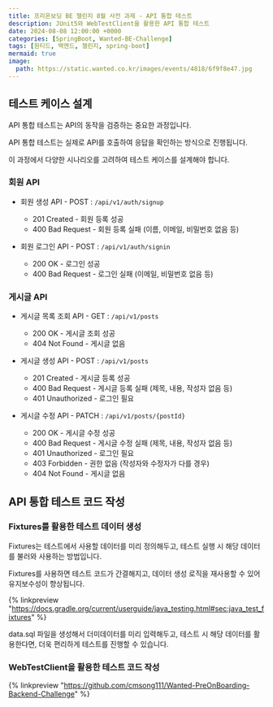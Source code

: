 ```yaml
---
title: 프리온보딩 BE 챌린지 8월 사전 과제 - API 통합 테스트
description: JUnit5와 WebTestClient을 활용한 API 통합 테스트
date: 2024-08-08 12:00:00 +0000
categories: [SpringBoot, Wanted-BE-Challenge]
tags: [원티드, 백엔드, 챌린지, spring-boot]
mermaid: true
image:
  path: https://static.wanted.co.kr/images/events/4818/6f9f8e47.jpg
---
```


## 테스트 케이스 설계
API 통합 테스트는 API의 동작을 검증하는 중요한 과정입니다.

API 통합 테스트는 실제로 API를 호출하여 응답을 확인하는 방식으로 진행됩니다. 
 
이 과정에서 다양한 시나리오를 고려하여 테스트 케이스를 설계해야 합니다.

### 회원 API
- 회원 생성 API - POST : `/api/v1/auth/signup`
  - 201 Created - 회원 등록 성공
  - 400 Bad Request - 회원 등록 실패 (이름, 이메일, 비밀번호 없음 등)

- 회원 로그인 API - POST : `/api/v1/auth/signin`
  - 200 OK - 로그인 성공
  - 400 Bad Request - 로그인 실패 (이메일, 비밀번호 없음 등)

### 게시글 API 
- 게시글 목록 조회 API - GET : `/api/v1/posts`
  - 200 OK - 게시글 조회 성공
  - 404 Not Found - 게시글 없음

- 게시글 생성 API - POST : `/api/v1/posts`
  - 201 Created - 게시글 등록 성공
  - 400 Bad Request - 게시글 등록 실패 (제목, 내용, 작성자 없음 등)
  - 401 Unauthorized - 로그인 필요

- 게시글 수정 API - PATCH : `/api/v1/posts/{postId}`
  - 200 OK - 게시글 수정 성공
  - 400 Bad Request - 게시글 수정 실패 (제목, 내용, 작성자 없음 등)
  - 401 Unauthorized - 로그인 필요
  - 403 Forbidden - 권한 없음 (작성자와 수정자가 다를 경우)
  - 404 Not Found - 게시글 없음

## API 통합 테스트 코드 작성

### Fixtures를 활용한 테스트 데이터 생성
Fixtures는 테스트에서 사용할 데이터를 미리 정의해두고, 테스트 실행 시 해당 데이터를 불러와 사용하는 방법입니다.

Fixtures를 사용하면 테스트 코드가 간결해지고, 데이터 생성 로직을 재사용할 수 있어 유지보수성이 향상됩니다.

{% linkpreview "https://docs.gradle.org/current/userguide/java_testing.html#sec:java_test_fixtures" %}

data.sql 파일을 생성해서 더미데이터를 미리 입력해두고, 테스트 시 해당 데이터를 활용한다면, 더욱 편리하게 테스트를 진행할 수 있습니다.

### WebTestClient을 활용한 테스트 코드 작성


{% linkpreview "https://github.com/cmsong111/Wanted-PreOnBoarding-Backend-Challenge" %}
